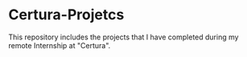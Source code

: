 # Certura-Projetcs
This repository includes the projects that I have completed during my remote Internship at "Certura".
